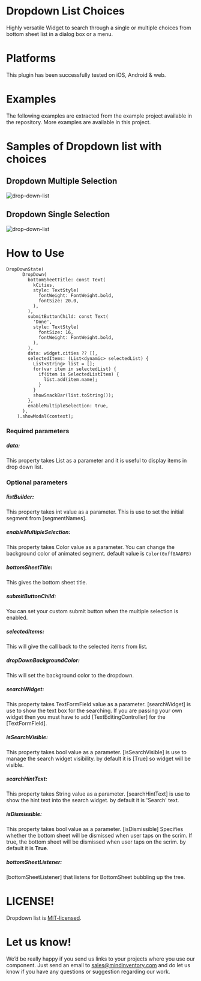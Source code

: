 # Dropdown List Choices
Highly versatile Widget to search through a single or multiple choices from bottom sheet list in a dialog box or a menu.

# Platforms
This plugin has been successfully tested on iOS, Android & web.

# Examples
The following examples are extracted from the example project available in the repository. More examples are available in this project.

# Samples of Dropdown list with choices

## Dropdown Multiple Selection
![drop-down-list](https://github.com/Mindinventory/drop_down_list/blob/main/assets/drop_down_multiple_selection.gif)

## Dropdown Single Selection
![drop-down-list](https://github.com/Mindinventory/drop_down_list/blob/main/assets/drop_down_single_selection.gif)

# How to Use
```
DropDownState(
      DropDown(
        bottomSheetTitle: const Text(
          kCities,
          style: TextStyle(
            fontWeight: FontWeight.bold,
            fontSize: 20.0,
          ),
        ),
        submitButtonChild: const Text(
          'Done',
          style: TextStyle(
            fontSize: 16,
            fontWeight: FontWeight.bold,
          ),
        ),
        data: widget.cities ?? [],
        selectedItems: (List<dynamic> selectedList) {
          List<String> list = [];
          for(var item in selectedList) {
            if(item is SelectedListItem) {
              list.add(item.name);
            }
          }
          showSnackBar(list.toString());
        },
        enableMultipleSelection: true,
      ),
    ).showModal(context);
```

### Required parameters

##### data:
This property takes List<SelectedListItem> as a parameter and it is useful to display items in drop down list.

### Optional parameters

##### listBuilder:
This property takes int value as a parameter. This is use to set the initial segment from [segmentNames].

##### enableMultipleSelection:
This property takes Color value as a parameter. You can change the background color of animated segment. default value is `Color(0xff8AADFB)`

##### bottomSheetTitle:
This gives the bottom sheet title.

##### submitButtonChild:
You can set your custom submit button when the multiple selection is enabled.

##### selectedItems:
This will give the call back to the selected items from list.

##### dropDownBackgroundColor:
This will set the background color to the dropdown.

##### searchWidget:
This property takes TextFormField value as a parameter. [searchWidget] is use to show the text box for the searching. If you are passing your own widget then you must have to add [TextEditingController] for the [TextFormField].

##### isSearchVisible:
This property takes bool value as a parameter. [isSearchVisible] is use to manage the search widget visibility. by default it is [True] so widget will be visible.

##### searchHintText:
This property takes String value as a parameter. [searchHintText] is use to show the hint text into the search widget. by default it is 'Search' text.

##### isDismissible:
This property takes bool value as a parameter. [isDismissible] Specifies whether the bottom sheet will be dismissed when user taps on the scrim. If true, the bottom sheet will be dismissed when user taps on the scrim. by default it is **True**.

##### bottomSheetListener:
[bottomSheetListener] that listens for BottomSheet bubbling up the tree.


# LICENSE!

Dropdown list is [MIT-licensed](https://github.com/Mindinventory/drop_down_list/blob/main/LICENSE "MIT-licensed").

# Let us know!

We’d be really happy if you send us links to your projects where you use our component. Just send an email to sales@mindinventory.com and do let us know if you have any questions or suggestion regarding our work.
